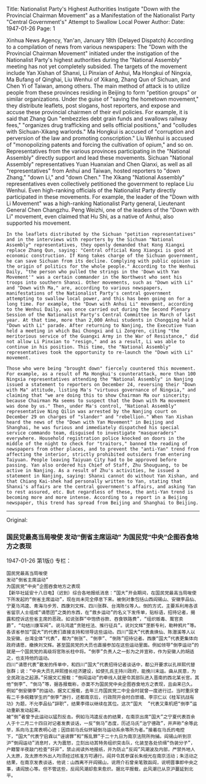Title: Nationalist Party's Highest Authorities Instigate "Down with the Provincial Chairman Movement" as a Manifestation of the Nationalist Party "Central Government's" Attempt to Swallow Local Power
Author:
Date: 1947-01-26
Page: 1

Xinhua News Agency, Yan'an, January 18th (Delayed Dispatch) According to a compilation of news from various newspapers: The "Down with the Provincial Chairman Movement" initiated under the instigation of the Nationalist Party's highest authorities during the "National Assembly" meeting has not yet completely subsided. The targets of the movement include Yan Xishan of Shanxi, Li Pinxian of Anhui, Ma Hongkui of Ningxia, Ma Bufang of Qinghai, Liu Wenhui of Xikang, Zhang Qun of Sichuan, and Chen Yi of Taiwan, among others. The main method of attack is to utilize people from these provinces residing in Beijing to form "petition groups" or similar organizations. Under the guise of "saving the hometown movement," they distribute leaflets, post slogans, host reporters, and expose and accuse these provincial chairmen of their evil policies. For example, it is said that Zhang Qun "embezzles debt grain funds and swallows railway fees," "organizes drug trafficking and sells official positions," and "colludes with Sichuan-Xikang warlords." Ma Hongkui is accused of "corruption and perversion of the law and promoting conscription." Liu Wenhui is accused of "monopolizing patents and forcing the cultivation of opium," and so on. Representatives from the various provinces participating in the "National Assembly" directly support and lead these movements. Sichuan "National Assembly" representatives Yuan Huanxian and Chen Qianxi, as well as all "representatives" from Anhui and Taiwan, hosted reporters to "down Zhang," "down Li," and "down Chen." The Xikang "National Assembly" representatives even collectively petitioned the government to replace Liu Wenhui. Even high-ranking officials of the Nationalist Party directly participated in these movements. For example, the leader of the "Down with Li Movement" was a high-ranking Nationalist Party general, Lieutenant General Chen Changzhu. Peng Weizhi, one of the leaders of the "Down with Li" movement, even claimed that Hu Shi, as a native of Anhui, also supported his movement.

    In the leaflets distributed by the Sichuan "petition representatives" and in the interviews with reporters by the Sichuan "National Assembly" representatives, they openly demanded that Kong Xiangxi replace Zhang Qun, saying: "Central official Kong Xiangxi is good at economic construction. If Kong takes charge of the Sichuan government, he can save Sichuan from its decline. Complying with public opinion is the origin of politics for the whole people." According to the Wenhui Daily, "the person who pulled the strings in the 'Down with Yan Movement'" was a certain commander in the Northwest who sent his troops into southern Shanxi. Other movements, such as "Down with Li" and "Down with Ma," are, according to various newspapers, manifestations of the Nationalist Party's central government attempting to swallow local power, and this has been going on for a long time. For example, the "Down with Anhui Li" movement, according to the Wenhui Daily, was once carried out during the Second Plenary Session of the Nationalist Party's Central Committee in March of last year. At that time, more than 2,000 Anhui students in Chongqing held a "Down with Li" parade. After returning to Nanjing, the Executive Yuan held a meeting in which Bai Chongxi and Li Zongren, citing "the meritorious service of the Guangxi Army in the War of Resistance," did not allow Li Pinxian to "resign," and as a result, Li was able to continue in his position. This time, the "National Assembly" representatives took the opportunity to re-launch the "Down with Li" movement.

    Those who were being "brought down" fiercely countered this movement. For example, as a result of Ma Hongkui's counterattack, more than 100 Ningxia representatives attending the "National Assembly" in Nanjing issued a statement to reporters on December 24, reversing their "Down with Ma" attitude, listing Ma's "virtuous governance of Ningxia," and claiming that "we are doing this to show Chairman Ma our sincerity; because Chairman Ma seems to suspect that the Down with Ma movement was done by us." Then, under Ma's control, "National Assembly" representative Ning Qilin was arrested by the Nanjing court on December 29 on charges of "slander" and "rebellion." When Yan Xishan heard the news of the "Down with Yan Movement" in Beijing and Shanghai, he was furious and immediately dispatched his special service commando team, disguised to investigate "masqueraders" everywhere. Household registration police knocked on doors in the middle of the night to check for "traitors," banned the reading of newspapers from other places, and to prevent the "anti-Yan" trend from affecting the interior, strictly prohibited outsiders from entering Taiyuan. People leaving Taiyuan City had to be approved before passing. Yan also ordered his Chief of Staff, Zhu Shouguang, to be active in Nanjing. As a result of Zhu's activities, he issued a statement in Nanjing, saying: Shanxi cannot do without Yan Xishan, and that Chiang Kai-shek had personally written to Yan, stating that Shanxi's affairs are the central government's affairs, and asking Yan to rest assured, etc. But regardless of these, the anti-Yan trend is becoming more and more intense. According to a report in a Beijing newspaper, this trend has spread from Beijing and Shanghai to Beijing.



<hr /> 

Original: 


### 国民党最高当局唆使  发动“倒省主席运动”  为国民党“中央”企图吞食地方之表现

1947-01-26
第1版()
专栏：

    国民党最高当局唆使
    发动“倒省主席运动”
    为国民党“中央”企图吞食地方之表现
    【新华社延安十八日电】（迟到）综合各地报纸消息：“国大”开会期间，在国民党最高当局唆使下所发起的“倒省主席运动”，现在尚未完全停息下来。被倒对象包括山西阎锡山、安徽李品仙、宁夏马鸿逵、青海马步芳、西康刘文辉、四川张群、台湾陈仪等人。倒的方式，主要系利用各该省留京人士组成“请愿团”之类的东西，在“救乡运动”的名义下发传单，贴标语，招待记者，揭露和控诉这些省主席的恶政。如说张群“中饱债谷款、吞食铁路费”，“组织贩毒、鬻官卖爵”，“勾结川康军阀”。说马鸿逵“贪赃枉法、推行征兵”。说刘文辉“垄断专利，勒种鸦片”等。各该省参加“国大”的代表们直接支持和领导这些运动。四川“国大”代表袁焕仙、陈潜溪等人以及安徽、台湾全体“代表”，都为“倒张”、“倒李”、“倒陈”招待记者。西康“国大”代表更集体向政府请愿，撤换刘文辉。甚至国民党的大员也直接参加在这些运动里面。例如领导“倒李运动”的就是一个国民党的高级将官陈长柱中将。“倒李”负责人之一彭为之并宣称，作为安徽人的胡适之，也支持他的运动。
    四川“请愿代表”散发的传单中，和四川“国大”代表招待记者谈话中，都公开要求以孔祥熙代替张群；说：“中央大员孔祥熙擅长经济建设，如使孔氏主持川政府，能挽川末运。曲从民意，为全民政治之起源。”另据文汇报载：“倒阎运动”的牵线人就是令其部队进入晋南的西北某长官。其他“倒李”、“倒马”等，据各报载称，亦莫不为国民党中央企图吞食地方之表现，且由来已久。例如“倒安徽李”的运动，据文汇报载，去年三月国民党二中全会时就曾一度进行过。当时重庆曾有二千多皖籍学生的“倒李”游行，还都南京后，行政院开会时白崇禧、李宗仁以《桂军抗战有功》为题，不允李品仙“辞职”，结果李得以继续在其位。这次“国大  ”代表又乘机把“倒李”运动重新发动起来。
    被“倒”者曾予此运动以猛烈反击。例如马鸿逵反击的结果，在南京出席“国大”之宁夏代表百余人于十二月二十四日对记者发表谈话，一反“倒马”态度，历述马氏“治宁德政”，并声称“余等此举，系向马主席表明心迹；因目前马氏似怀疑倒马运动系余等所为者。”接着在马氏的电控下，“国大”代表宁启霖以“诬谤罪”和“叛乱罪”于二十九日为南京法院所拘捕。阎锡山听到京沪“倒阎运动”消息时，大为震怒，立刻出动其特务组织突击队，化装至各处侦缉“伪装分子”，户籍警半夜敲门检查“奸异”，禁止阅读外地报纸，并为防止“反阎”风潮波及内部，严禁外地人入太原，及太原市外出人均须经过核准方可通行。阎并令其参谋长朱绶光在南京活动；朱活动之结果，在南京发表谈话，他说：山西离不开阎锡山，说蒋介石曾亲笔致函阎，说明晋事即中央之事，请阎放心等。但不管这些，反阎风潮却愈来愈炽。据北平报载，此风潮已从京沪蔓延到北平。
